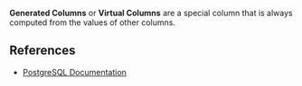 **Generated Columns** or **Virtual Columns** are a special column that is always computed from the values of other columns.

## References
- [PostgreSQL Documentation](https://www.postgresql.org/docs/current/ddl-generated-columns.html)